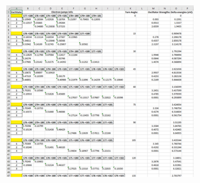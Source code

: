 ![alt text](https://github.com/Nzzska/ParsePlot-Gaussian/blob/master/excel%20screenshot.PNG?raw=true)
